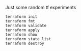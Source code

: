 Just some random tf experiments

```
terraform init
terraform fmt
terraform validate
terraform apply
terraform show
terraform state list
terraform destroy
```